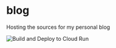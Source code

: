 # blog
Hosting the sources for my personal blog 

![Build and Deploy to Cloud Run](https://github.com/RiRa12621/blog/workflows/Build%20and%20Deploy%20to%20Cloud%20Run/badge.svg?branch=master)
